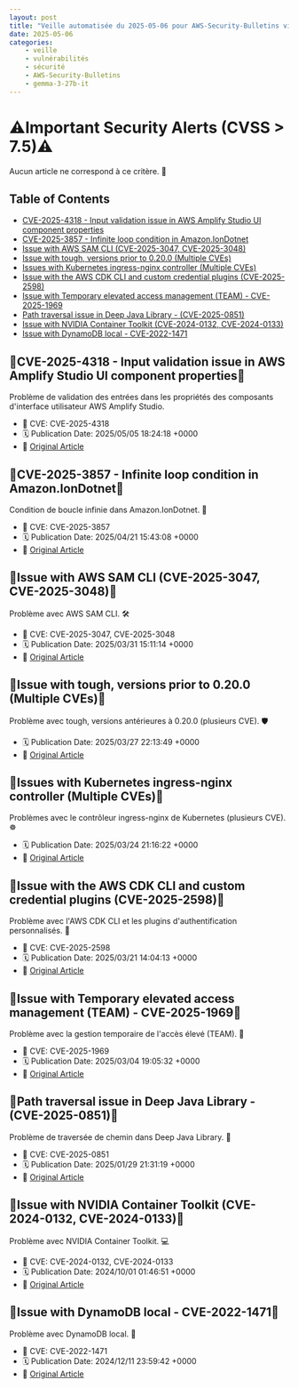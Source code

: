 ```yaml
---
layout: post
title: "Veille automatisée du 2025-05-06 pour AWS-Security-Bulletins via Gemini gemma-3-27b-it"
date: 2025-05-06
categories:
    - veille
    - vulnérabilités
    - sécurité
    - AWS-Security-Bulletins
    - gemma-3-27b-it
---
```

# ⚠️Important Security Alerts (CVSS > 7.5)⚠️
Aucun article ne correspond à ce critère. 🚨

## Table of Contents
* [CVE-2025-4318 - Input validation issue in AWS Amplify Studio UI component properties](CVE-2025-4318)
* [CVE-2025-3857 - Infinite loop condition in Amazon.IonDotnet](CVE-2025-3857)
* [Issue with AWS SAM CLI (CVE-2025-3047, CVE-2025-3048)](Issue-AWS-SAM-CLI)
* [Issue with tough, versions prior to 0.20.0 (Multiple CVEs)](Issue-tough)
* [Issues with Kubernetes ingress-nginx controller (Multiple CVEs)](Issues-Kubernetes)
* [Issue with the AWS CDK CLI and custom credential plugins (CVE-2025-2598)](Issue-AWS-CDK)
* [Issue with Temporary elevated access management (TEAM) - CVE-2025-1969](Issue-TEAM)
* [Path traversal issue in Deep Java Library - (CVE-2025-0851)](Path-traversal-Deep-Java)
* [Issue with NVIDIA Container Toolkit (CVE-2024-0132, CVE-2024-0133)](Issue-NVIDIA)
* [Issue with DynamoDB local - CVE-2022-1471](Issue-DynamoDB)

## 🚨CVE-2025-4318 - Input validation issue in AWS Amplify Studio UI component properties🚨
Problème de validation des entrées dans les propriétés des composants d'interface utilisateur AWS Amplify Studio. 
* 🐛 CVE: CVE-2025-4318
* 🗓️ Publication Date: 2025/05/05 18:24:18 +0000
* 🔗 [Original Article](https://aws.amazon.com/security/security-bulletins/AWS-2025-010/)

## 🚨CVE-2025-3857 - Infinite loop condition in Amazon.IonDotnet🚨
Condition de boucle infinie dans Amazon.IonDotnet. 🔄
* 🐛 CVE: CVE-2025-3857
* 🗓️ Publication Date: 2025/04/21 15:43:08 +0000
* 🔗 [Original Article](https://aws.amazon.com/security/security-bulletins/AWS-2025-009/)

## 🚨Issue with AWS SAM CLI (CVE-2025-3047, CVE-2025-3048)🚨
Problème avec AWS SAM CLI. 🛠️
* 🐛 CVE: CVE-2025-3047, CVE-2025-3048
* 🗓️ Publication Date: 2025/03/31 15:11:14 +0000
* 🔗 [Original Article](https://aws.amazon.com/security/security-bulletins/AWS-2025-008/)

## 🚨Issue with tough, versions prior to 0.20.0 (Multiple CVEs)🚨
Problème avec tough, versions antérieures à 0.20.0 (plusieurs CVE). 🛡️
* 🗓️ Publication Date: 2025/03/27 22:13:49 +0000
* 🔗 [Original Article](https://aws.amazon.com/security/security-bulletins/AWS-2025-007/)

## 🚨Issues with Kubernetes ingress-nginx controller (Multiple CVEs)🚨
Problèmes avec le contrôleur ingress-nginx de Kubernetes (plusieurs CVE). ☸️
* 🗓️ Publication Date: 2025/03/24 21:16:22 +0000
* 🔗 [Original Article](https://aws.amazon.com/security/security-bulletins/AWS-2025-006/)

## 🚨Issue with the AWS CDK CLI and custom credential plugins (CVE-2025-2598)🚨
Problème avec l'AWS CDK CLI et les plugins d'authentification personnalisés. 🔑
* 🐛 CVE: CVE-2025-2598
* 🗓️ Publication Date: 2025/03/21 14:04:13 +0000
* 🔗 [Original Article](https://aws.amazon.com/security/security-bulletins/AWS-2025-005/)

## 🚨Issue with Temporary elevated access management (TEAM) - CVE-2025-1969🚨
Problème avec la gestion temporaire de l'accès élevé (TEAM). 🚀
* 🐛 CVE: CVE-2025-1969
* 🗓️ Publication Date: 2025/03/04 19:05:32 +0000
* 🔗 [Original Article](https://aws.amazon.com/security/security-bulletins/AWS-2025-004/)

## 🚨Path traversal issue in Deep Java Library - (CVE-2025-0851)🚨
Problème de traversée de chemin dans Deep Java Library. 📁
* 🐛 CVE: CVE-2025-0851
* 🗓️ Publication Date: 2025/01/29 21:31:19 +0000
* 🔗 [Original Article](https://aws.amazon.com/security/security-bulletins/AWS-2025-003/)

## 🚨Issue with NVIDIA Container Toolkit (CVE-2024-0132, CVE-2024-0133)🚨
Problème avec NVIDIA Container Toolkit. 💻
* 🐛 CVE: CVE-2024-0132, CVE-2024-0133
* 🗓️ Publication Date: 2024/10/01 01:46:51 +0000
* 🔗 [Original Article](https://aws.amazon.com/security/security-bulletins/AWS-2024-010/)

## 🚨Issue with DynamoDB local - CVE-2022-1471🚨
Problème avec DynamoDB local. 💾
* 🐛 CVE: CVE-2022-1471
* 🗓️ Publication Date: 2024/12/11 23:59:42 +0000
* 🔗 [Original Article](https://aws.amazon.com/security/security-bulletins/AWS-2024-014/)
